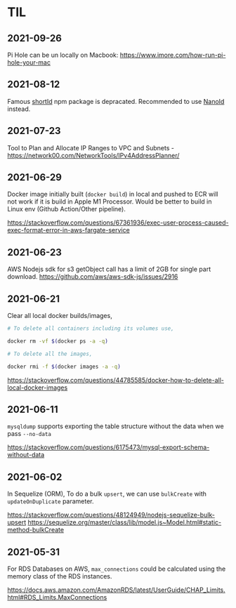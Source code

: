 # TIL


## 2021-09-26

Pi Hole can be un locally on Macbook: https://www.imore.com/how-run-pi-hole-your-mac


## 2021-08-12

Famous [shortId](https://www.npmjs.com/package/shortid) npm package is depracated. Recommended to use [NanoId](https://github.com/ai/nanoid/) instead.


## 2021-07-23

Tool to Plan and Allocate IP Ranges to VPC and Subnets - https://network00.com/NetworkTools/IPv4AddressPlanner/

## 2021-06-29

Docker image initially built (`docker build`) in local and pushed to ECR will not work if it is build in Apple M1 Processor. Would be better to build in Linux env (Github Action/Other pipeline). 

https://stackoverflow.com/questions/67361936/exec-user-process-caused-exec-format-error-in-aws-fargate-service

## 2021-06-23

AWS Nodejs sdk for s3 getObject call has a limit of 2GB for single part download.
https://github.com/aws/aws-sdk-js/issues/2916


## 2021-06-21

Clear all local docker builds/images,
```sh
# To delete all containers including its volumes use,

docker rm -vf $(docker ps -a -q)

# To delete all the images,

docker rmi -f $(docker images -a -q)

```

https://stackoverflow.com/questions/44785585/docker-how-to-delete-all-local-docker-images

## 2021-06-11

`mysqldump` supports exporting the table structure without the data when we pass `--no-data`

https://stackoverflow.com/questions/6175473/mysql-export-schema-without-data


## 2021-06-02

In Sequelize (ORM), To do a bulk `upsert`, we can use `bulkCreate` with `updateOnDuplicate` parameter. 

https://stackoverflow.com/questions/48124949/nodejs-sequelize-bulk-upsert
https://sequelize.org/master/class/lib/model.js~Model.html#static-method-bulkCreate

## 2021-05-31

For RDS Databases on AWS, `max_connections` could be calculated using the memory class of the RDS instances. 

https://docs.aws.amazon.com/AmazonRDS/latest/UserGuide/CHAP_Limits.html#RDS_Limits.MaxConnections
